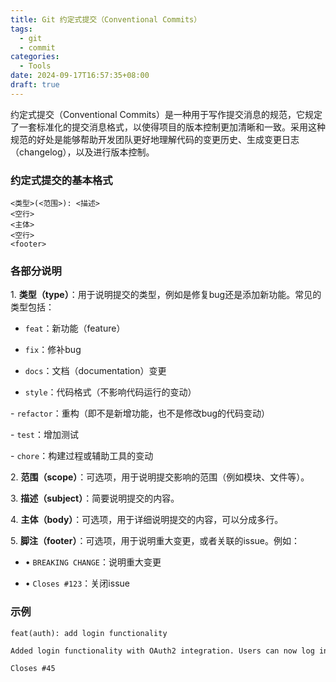 ```yaml
---
title: Git 约定式提交（Conventional Commits）
tags:
  - git
  - commit
categories:
  - Tools
date: 2024-09-17T16:57:35+08:00
draft: true
---
```

约定式提交（Conventional Commits）是一种用于写作提交消息的规范，它规定了一套标准化的提交消息格式，以使得项目的版本控制更加清晰和一致。采用这种规范的好处是能够帮助开发团队更好地理解代码的变更历史、生成变更日志（changelog），以及进行版本控制。

### 约定式提交的基本格式

```git
<类型>(<范围>): <描述> 
<空行> 
<主体> 
<空行> 
<footer>
```

### 各部分说明

1. **类型（type）**：用于说明提交的类型，例如是修复bug还是添加新功能。常见的类型包括：

- `feat`：新功能（feature）

- `fix`：修补bug

- `docs`：文档（documentation）变更

- `style`：代码格式（不影响代码运行的变动）

- `refactor`：重构（即不是新增功能，也不是修改bug的代码变动）

- `test`：增加测试

- `chore`：构建过程或辅助工具的变动

 2. **范围（scope）**：可选项，用于说明提交影响的范围（例如模块、文件等）。

3. **描述（subject）**：简要说明提交的内容。

4. **主体（body）**：可选项，用于详细说明提交的内容，可以分成多行。

5. **脚注（footer）**：可选项，用于说明重大变更，或者关联的issue。例如：


- • `BREAKING CHANGE`：说明重大变更

- • `Closes #123`：关闭issue


### 示例

```
feat(auth): add login functionality

Added login functionality with OAuth2 integration. Users can now log in using their Google account.

Closes #45
```
